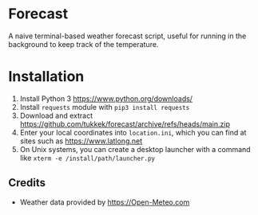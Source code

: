# Forecast
A naive terminal-based weather forecast script, useful for running in the background to keep track of the temperature.

# Installation
1. Install Python 3 https://www.python.org/downloads/
2. Install `requests` module with `pip3 install requests`
3. Download and extract https://github.com/tukkek/forecast/archive/refs/heads/main.zip
4. Enter your local coordinates into `location.ini`, which you can find at sites such as https://www.latlong.net
5. On Unix systems, you can create a desktop launcher with a command like `xterm -e /install/path/launcher.py`

## Credits
* Weather data provided by https://Open-Meteo.com 
